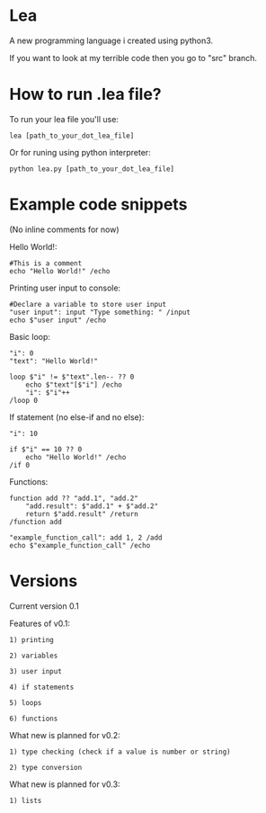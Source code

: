 # Lea
A new programming language i created using python3.

If you want to look at my terrible code then you go to "src" branch.

# How to run .lea file?

To run your lea file you'll use:
```
lea [path_to_your_dot_lea_file]
```
Or for runing using python interpreter:
```
python lea.py [path_to_your_dot_lea_file]
```

# Example code snippets

(No inline comments for now)

Hello World!:
```
#This is a comment
echo "Hello World!" /echo
```
Printing user input to console:
```
#Declare a variable to store user input
"user input": input "Type something: " /input
echo $"user input" /echo
```
Basic loop:
```
"i": 0
"text": "Hello World!"

loop $"i" != $"text".len-- ?? 0
    echo $"text"[$"i"] /echo
    "i": $"i"++
/loop 0
```
If statement (no else-if and no else):
```
"i": 10

if $"i" == 10 ?? 0
    echo "Hello World!" /echo
/if 0
```
Functions:
```
function add ?? "add.1", "add.2"
    "add.result": $"add.1" + $"add.2"
    return $"add.result" /return
/function add

"example_function_call": add 1, 2 /add
echo $"example_function_call" /echo
```
# Versions

Current version 0.1

Features of v0.1:

    1) printing
    
    2) variables
    
    3) user input
    
    4) if statements
    
    5) loops
    
    6) functions
    
What new is planned for v0.2:

    1) type checking (check if a value is number or string)
    
    2) type conversion
    
What new is planned for v0.3:

    1) lists
